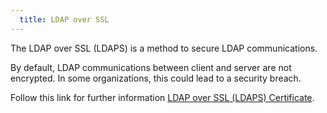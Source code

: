 ```yaml
---
  title: LDAP over SSL
---
```

The LDAP over SSL (LDAPS) is a method to secure LDAP communications.  

By default, LDAP communications between client and server are not encrypted. In some organizations, this could lead to a security breach.  

Follow this link for further information [LDAP over SSL (LDAPS) Certificate](http://social.technet.microsoft.com/wiki/contents/articles/2980.ldap-over-ssl-ldaps-certificate.aspx). 

